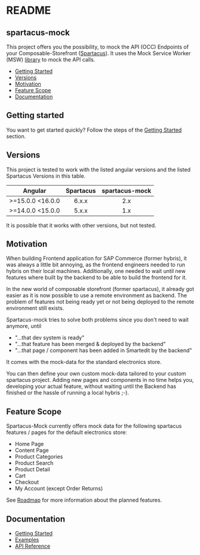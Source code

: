 # README

## spartacus-mock

This project offers you the possibility, to mock the API (OCC) Endpoints of your Composable-Storefront ([Spartacus](https://github.com/SAP/spartacus)). It uses the Mock Service Worker (MSW) [library](https://mswjs.io/) to mock the API calls.

* [Getting Started](./#getting-started)
* [Versions](./#versions)
* [Motivation](./#motivation)
* [Feature Scope](./#feature-scope)
* [Documentation](./#documentation)

## Getting started

You want to get started quickly? Follow the steps of the [Getting Started](getting-started/) section.

## Versions

This project is tested to work with the listed angular versions and the listed Spartacus Versions in this table.

| Angular          | Spartacus | spartacus-mock |
| ---------------- | :-------: | :------------: |
| >=15.0.0 <16.0.0 |   6.x.x   |       2.x      |
| >=14.0.0 <15.0.0 |   5.x.x   |       1.x      |

It is possible that it works with other versions, but not tested.

## Motivation

When building Frontend application for SAP Commerce (former hybris), it was always a little bit annoying, as the frontend engineers needed to run hybris on their local machines. Additionally, one needed to wait until new features where built by the backend to be able to build the frontend for it.

In the new world of composable storefront (former spartacus), it already got easier as it is now possible to use a remote environment as backend. The problem of features not being ready yet or not being deployed to the remote environment still exists.

Spartacus-mock tries to solve both problems since you don't need to wait anymore, until

* "...that dev system is ready"
* "...that feature has been merged & deployed by the backend"
* "...that page / component has been added in Smartedit by the backend"

It comes with the mock-data for the standard electronics store.

You can then define your own custom mock-data tailored to your custom spartacus project. Adding new pages and components in no time helps you, developing your actual feature, without waiting until the Backend has finished or the hassle of running a local hybris ;-).

## Feature Scope

Spartacus-Mock currently offers mock data for the following spartacus features / pages for the default electronics store:

* Home Page
* Content Page
* Product Categories
* Product Search
* Product Detail
* Cart
* Checkout
* My Account (except Order Returns)

See [Roadmap](https://valantic.gitbook.io/spartacus-mock/roadmap) for more information about the planned features.

## Documentation

* [Getting Started](https://valantic.gitbook.io/spartacus-mock/getting-started)
* [Examples](https://valantic.gitbook.io/spartacus-mock/examples)
* [API Reference](https://valantic.gitbook.io/spartacus-mock/api-reference)
